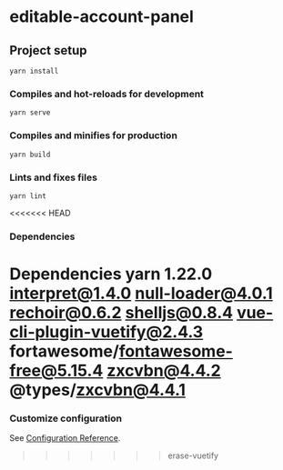 # editable-account-panel

## Project setup
```
yarn install
```

### Compiles and hot-reloads for development
```
yarn serve
```

### Compiles and minifies for production
```
yarn build
```

### Lints and fixes files
```
yarn lint
```

<<<<<<< HEAD
### Dependencies
Dependencies
yarn 1.22.0
interpret@1.4.0
null-loader@4.0.1
rechoir@0.6.2
shelljs@0.8.4
vue-cli-plugin-vuetify@2.4.3
fortawesome/fontawesome-free@5.15.4
zxcvbn@4.4.2
@types/zxcvbn@4.4.1
=======
### Customize configuration
See [Configuration Reference](https://cli.vuejs.org/config/).
>>>>>>> erase-vuetify
